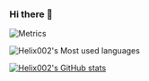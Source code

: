 ### Hi there 👋
<!-- Metrics统计信息 -->
![Metrics](https://metrics.lecoq.io/Helix002?template=classic&base=header%2C%20activity%2C%20community%2C%20repositories%2C%20metadata&base.indepth=false&base.hireable=false&base.skip=false&config.timezone=Asia%2FShanghai)

<!-- 语言分布 -->
![Helix002's Most used languages](https://github-readme-stats.vercel.app/api/top-langs/?username=Helix002&layout=compact&hide_border=true&langs_count=10)

<!--  -->
[![Helix002's GitHub stats](https://github-readme-stats.vercel.app/api?username=Helix002)](https://github.com/anuraghazra/github-readme-stats)

<!--
**Helix002/Helix002** is a ✨ _special_ ✨ repository because its `README.md` (this file) appears on your GitHub profile.

Here are some ideas to get you started:

- 🔭 I’m currently working on ...
- 🌱 I’m currently learning ...
- 👯 I’m looking to collaborate on ...
- 🤔 I’m looking for help with ...
- 💬 Ask me about ...
- 📫 How to reach me: ...
- 😄 Pronouns: ...
- ⚡ Fun fact: ...
-->
